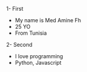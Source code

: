 1- First
  * My name is Med Amine Fh
  * 25 YO
  * From Tunisia

2- Second
  * I love programming
  * Python, Javascript
